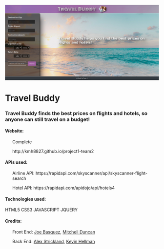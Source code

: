 ![screenshot](/assets/images/Screenshot.png)
# Travel Buddy

### Travel Buddy finds the best prices on flights and hotels, so anyone can still travel on a budget!

#### Website: 
<ul>
 Complete
</ul>
<ul>
 http://kmh8827.github.io/project1-team2
</ul>


#### APIs used:
<ul>
 Airline API: https://rapidapi.com/skyscanner/api/skyscanner-flight-search
</ul>
<ul>
 Hotel API: https://rapidapi.com/apidojo/api/hotels4
</ul>


#### Technologies used:

HTML5
CSS3
JAVASCRIPT
JQUERY

#### Credits: 
<ul>
 Front End:  <a href="https://github.com/jbasquez">Joe Basquez</a>,   <a href="https://github.com/mdu830">Mitchell Duncan</a> 
</ul>
<ul>
 Back End:   <a href="https://github.com/alexhstrickland">Alex Strickland</a>,   <a href="https://github.com/kmh8827">Kevin Hellman</a>
</ul>
